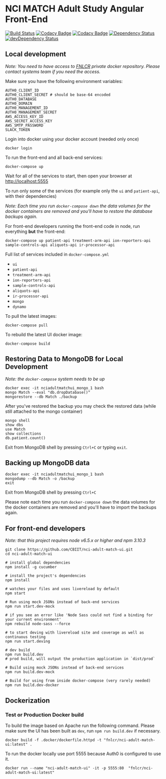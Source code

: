 # NCI MATCH Adult Study Angular Front-End

[![Build Status](https://travis-ci.org/CBIIT/nci-adult-match-ui.svg?branch=master)](https://travis-ci.org/CBIIT/nci-adult-match-ui)
[![Codacy Badge](https://api.codacy.com/project/badge/Grade/d0059ed74fc241c3adc2da283aa0b7a9)](https://www.codacy.com/app/matchbox/nci-adult-match-ui?utm_source=github.com&amp;utm_medium=referral&amp;utm_content=CBIIT/nci-adult-match-ui&amp;utm_campaign=Badge_Grade)
[![Codacy Badge](https://api.codacy.com/project/badge/Coverage/d0059ed74fc241c3adc2da283aa0b7a9)](https://www.codacy.com/app/matchbox/nci-adult-match-ui?utm_source=github.com&utm_medium=referral&utm_content=CBIIT/nci-adult-match-ui&utm_campaign=Badge_Coverage)
[![Dependency Status](https://david-dm.org/CBIIT/nci-adult-match-ui.svg)](https://david-dm.org/CBIIT/nci-adult-match-ui)
[![devDependency Status](https://david-dm.org/CBIIT/nci-adult-match-ui/dev-status.svg)](https://david-dm.org/CBIIT/nci-adult-match-ui?type=dev)

## Local development

*Note: You need to have access to [FNLCR](https://hub.docker.com/u/fnlcr/) private docker repository. Please contact systems team if you need the access.*

Make sure you have the following environment variables:

    AUTH0_CLIENT_ID
    AUTH0_CLIENT_SECRET # should be base-64 encoded
    AUTH0_DATABASE
    AUTH0_DOMAIN
    AUTH0_MANAGEMENT_ID
    AUTH0_MANAGEMENT_SECRET
    AWS_ACCESS_KEY_ID
    AWS_SECRET_ACCESS_KEY
    AWS_SMTP_PASSWORD
    SLACK_TOKEN

Login into docker using your docker account (needed only once)

```
docker login
```

To run the front-end and all back-end services:

```
docker-compose up
```

Wait for all of the services to start, then open your browser at [http://localhost:5555](http://localhost:5555)

To run only some of the services (for example only the `ui` and `patient-api`, with their dependencies)

*Note: Each time you run `docker-compose down` the data volumes for the docker containers are removed and you'll have to restore the database backups again.*

For front-end developers running the front-end code in node, run everything __but__ the front-end:

```
docker-compose up patient-api treatment-arm-api ion-reporters-api sample-controls-api aliquots-api ir-processor-api 
```

Full list of services included in `docker-compose.yml`

* `ui`
* `patient-api`
* `treatment-arm-api`
* `ion-reporters-api`
* `sample-controls-api`
* `aliquots-api`
* `ir-processor-api`
* `mongo`
* `dynamo`

To pull the latest images:

```
docker-compose pull
```

To rebuild the latest UI docker image:

```
docker-compose build
```

## Restoring Data to MongoDB for Local Development

*Note: the `docker-compose` system needs to be up*

```
docker exec -it nciadultmatchui_mongo_1 bash
mongo Match --eval "db.dropDatabase()"
mongorestore --db Match ./backup
```

After you've restored the backup you may check the restored data (while still attached to the mongo container)

```
mongo shell
show dbs
use Match
show collections
db.patient.count()
```

Exit from MongoDB shell by pressing `Ctrl+C` or typing `exit`.

## Backing up MongoDB data

```
docker exec -it nciadultmatchui_mongo_1 bash
mongodump --db Match -o /backup
exit
```

Exit from MongoDB shell by pressing `Ctrl+C`

Please note each time you run `docker-compose down` the data volumes for the docker containers are removed and you'll have to import the backups again.

## For front-end developers

*Note: that this project requires node v6.5.x or higher and npm 3.10.3*

```
git clone https://github.com/CBIIT/nci-adult-match-ui.git
cd nci-adult-match-ui

# install global dependencies
npm install -g cucumber

# install the project's dependencies
npm install

# watches your files and uses livereload by default
npm start

# Run using mock JSONs instead of back-end services
npm run start.dev-mock

# if you see an error like 'Node Sass could not find a binding for your current environment'
npm rebuild node-sass --force

# to start deving with livereload site and coverage as well as continuous testing
npm run start.deving

# dev build
npm run build.dev
# prod build, will output the production application in `dist/prod`

# Build using mock JSONs instead of back-end services
npm run build.dev-mock

# Build for using from inside docker-compose (very rarely needed)
npm run build.dev-docker
```

## Dockerization

### Test or Production Docker build

To build the image based on Apache run the following command. Please make sure the UI has been built as `dev`, run `npm run build.dev` if necessary.

```
docker build -f .docker/dockerfile.httpd -t "fnlcr/nci-adult-match-ui:latest" .
```

To run the docker locally use port 5555 because Auth0 is configured to use it.

```
docker run --name "nci-adult-match-ui" -it -p 5555:80  "fnlcr/nci-adult-match-ui:latest"
```
